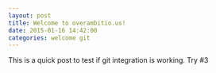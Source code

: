 ```yaml
---
layout: post
title: Welcome to overambitio.us!
date: 2015-01-16 14:42:00
categories: welcome git
---
```

This is a quick post to test if git integration is working. Try #3

[overambitio.us]: http://overambitio.us
